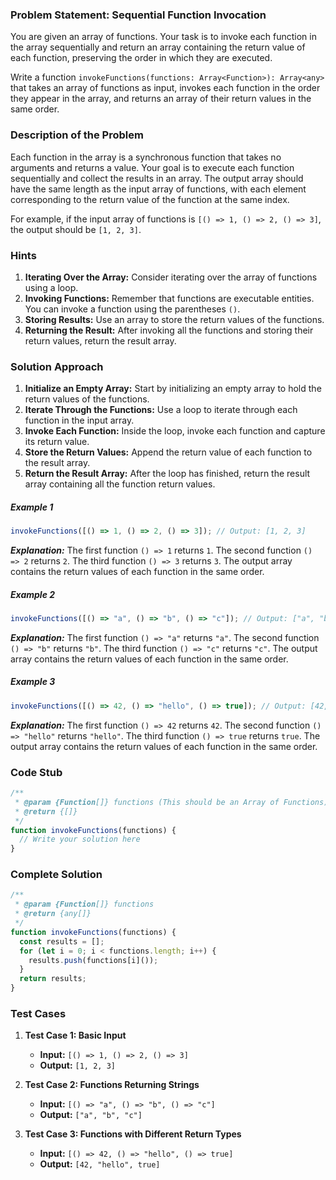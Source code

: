 ### Problem Statement: Sequential Function Invocation

<!-- Link: https://www.scaler.com/hire/test/problem/165431/ -->

You are given an array of functions. Your task is to invoke each function in the array sequentially and return an array containing the return value of each function, preserving the order in which they are executed.

Write a function `invokeFunctions(functions: Array<Function>): Array<any>` that takes an array of functions as input, invokes each function in the order they appear in the array, and returns an array of their return values in the same order.

### Description of the Problem

Each function in the array is a synchronous function that takes no arguments and returns a value. Your goal is to execute each function sequentially and collect the results in an array. The output array should have the same length as the input array of functions, with each element corresponding to the return value of the function at the same index.

For example, if the input array of functions is `[() => 1, () => 2, () => 3]`, the output should be `[1, 2, 3]`.

### Hints

1. **Iterating Over the Array:** Consider iterating over the array of functions using a loop.
2. **Invoking Functions:** Remember that functions are executable entities. You can invoke a function using the parentheses `()`.
3. **Storing Results:** Use an array to store the return values of the functions.
4. **Returning the Result:** After invoking all the functions and storing their return values, return the result array.

### Solution Approach

1. **Initialize an Empty Array:** Start by initializing an empty array to hold the return values of the functions.
2. **Iterate Through the Functions:** Use a loop to iterate through each function in the input array.
3. **Invoke Each Function:** Inside the loop, invoke each function and capture its return value.
4. **Store the Return Values:** Append the return value of each function to the result array.
5. **Return the Result Array:** After the loop has finished, return the result array containing all the function return values.

##### Example 1

```javascript
invokeFunctions([() => 1, () => 2, () => 3]); // Output: [1, 2, 3]
```

**_Explanation:_**
The first function `() => 1` returns `1`. The second function `() => 2` returns `2`. The third function `() => 3` returns `3`. The output array contains the return values of each function in the same order.

##### Example 2

```javascript
invokeFunctions([() => "a", () => "b", () => "c"]); // Output: ["a", "b", "c"]
```

**_Explanation:_**
The first function `() => "a"` returns `"a"`. The second function `() => "b"` returns `"b"`. The third function `() => "c"` returns `"c"`. The output array contains the return values of each function in the same order.

##### Example 3

```javascript
invokeFunctions([() => 42, () => "hello", () => true]); // Output: [42, "hello", true]
```

**_Explanation:_**
The first function `() => 42` returns `42`. The second function `() => "hello"` returns `"hello"`. The third function `() => true` returns `true`. The output array contains the return values of each function in the same order.

### Code Stub

```javascript
/**
 * @param {Function[]} functions (This should be an Array of Functions)
 * @return {[]}
 */
function invokeFunctions(functions) {
  // Write your solution here
}
```

### Complete Solution

```javascript
/**
 * @param {Function[]} functions
 * @return {any[]}
 */
function invokeFunctions(functions) {
  const results = [];
  for (let i = 0; i < functions.length; i++) {
    results.push(functions[i]());
  }
  return results;
}
```

### Test Cases

1. **Test Case 1: Basic Input**

   - **Input:** `[() => 1, () => 2, () => 3]`
   - **Output:** `[1, 2, 3]`

2. **Test Case 2: Functions Returning Strings**

   - **Input:** `[() => "a", () => "b", () => "c"]`
   - **Output:** `["a", "b", "c"]`

3. **Test Case 3: Functions with Different Return Types**
   - **Input:** `[() => 42, () => "hello", () => true]`
   - **Output:** `[42, "hello", true]`

